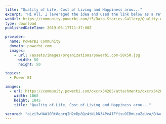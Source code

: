 ```yaml
---
title: "Quality of Life, Cost of Living and Happiness arou..."
excerpt: "Hi All, I leveraged the idea and used the link below as a reference to build this model, and I also used the same data sources that were mentioned"
webUrl: https://community.powerbi.com/t5/Data-Stories-Gallery/Quality-of-Life-Cost-of-Living-and-Happiness-around-the-World/m-p/716949
type: download
publishedDateTime: 2019-06-17T11:37:00Z

provider:
  name: PowerBI Community
  domain: powerbi.com
  images:
    - url: /assets/images/organizations/powerbi.com-50x50.jpg
      width: 50
      height: 50

topics:
  - Power BI

images:
  - url: https://community.powerbi.com/oxcrx34285/attachments/oxcrx34285/DataStoriesGallery/2684/1/Quality%20of%20Life%20and%20Happiness.JPG
    width: 1868
    height: 1045
    title: "Quality of Life, Cost of Living and Happiness arou..."

secured: "oLzi3wHAW10Rt8eprqIH2xBp8Qz4tNLkN34Pe4IFYisu9IBmLeuZaUva/BHwwCZmNJYWHFD7b4BWemImHBSjt0tkF6hohOJKp0VEX+00CCuGFbw3j9po6w1WnAtIAGYEFoTXgfecK961GZHNMGMSL/u5yw1dXN/JtFakoVVES6fdtYCvM4IfLcJNFTa4YrfJ2YmJHvRykTtrIld/hONvW7NjAqa60wSUV0Q7AK4vtdqzg7RwMFcd4eCSv9mBbt5E/pXt6P5Ae+dLuX2T4Gw8i+DlHU2FHt2woKe1ziBZyisaXbPXdLJ6rAiyvVbDUA+npkokNLVGqKwTaMHpsqKC2XEl65EbZEb4h8mfzAVUnwLYBFc3ITpqLyL9WGOpLNf5;dRFTthBiLncP3nWaFusSuw=="
---
```


